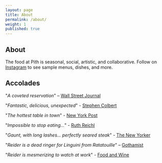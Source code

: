 ```yaml
---
layout: page
title: About
permalink: /about/
weight: 1
published: true
---
```


## About

The food at Pith is seasonal, social, artistic, and collaborative. Follow on [Instagram](http://www.instagram.com/pithnyc) to see sample menus, dishes, and more. 

## Accolades

"_A coveted reservation_" – [Wall Street Journal](http://www.wsj.com/articles/for-columbia-student-entrepreneur-dorm-restaurant-is-just-the-first-course-1454113319)

"_Fantastic, delicious, unexpected_" - [Stephen Colbert](https://www.youtube.com/watch?v=61fjFhCBnRc)

"_The hottest table in town_" - [New York Post](http://nypost.com/2015/10/07/the-hottest-table-in-town-is-in-a-columbia-university-dorm/)

"_Impossible to stop eating…_" - [Ruth Reichl](http://ruthreichl.com/2016/04/a-pithy-meal.html/)

"_Gaunt, with long lashes... perfectly seared steak_" - [The New Yorker](http://www.newyorker.com/magazine/2015/10/26/supper-club)

"_Reider is a dead ringer for Linguini from Ratatouille_" – [Gothamist](http://gothamist.com/2016/01/30/there_is_a_900-person_waiting_list.php)

"_Reider is mesmerizing to watch at work_" - [Food and Wine](http://www.foodandwine.com/fwx/food/how-smoke-marijuana)
